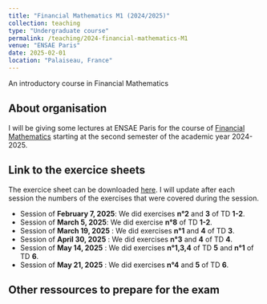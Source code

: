 ```yaml
---
title: "Financial Mathematics M1 (2024/2025)"
collection: teaching
type: "Undergraduate course"
permalink: /teaching/2024-financial-mathematics-M1
venue: "ENSAE Paris"
date: 2025-02-01
location: "Palaiseau, France"
---
```


An introductory course in Financial Mathematics

## About organisation

I will be giving some lectures at ENSAE Paris for the course of [Financial Mathematics](https://www.ensae.fr/courses/124) starting at the second semester of the academic year 2024-2025.  

## Link to the exercice sheets 

The exercice sheet can be downloaded [here](https://samymekk.github.io/files/Financial-Mathematics-TD/TD-Financial-Mathematics.pdf). I will update after each session the numbers of the exercises that were covered during the session.

- Session of **February 7, 2025**: We did exercises **n°2** and **3** of TD **1-2**.
- Session of **March 5, 2025**:  We did exercise **n°8** of TD **1-2**.
- Session of **March 19, 2025** : We did exercises **n°1** and **4** of TD **3**.
- Session of **April 30, 2025** : We did exercises **n°3** and **4** of TD **4**. 
- Session of **May 14, 2025** : We did exercises **n°1,3,4** of TD **5** and **n°1** of TD **6**.
- Session of **May 21, 2025** : We did exercises **n°4** and **5** of TD **6**.


## Other ressources to prepare for the exam

